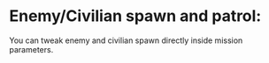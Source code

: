 # Enemy/Civilian spawn and patrol:

You can tweak enemy and civilian spawn directly inside mission parameters.
